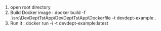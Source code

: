 1. open root directory
2. Build Docker image : docker build -f .\src\DevDeptTstApp\DevDeptTstApp\Dockerfile -t devdept-example .
3. Run it : docker run -i -t devdept-example:latest  